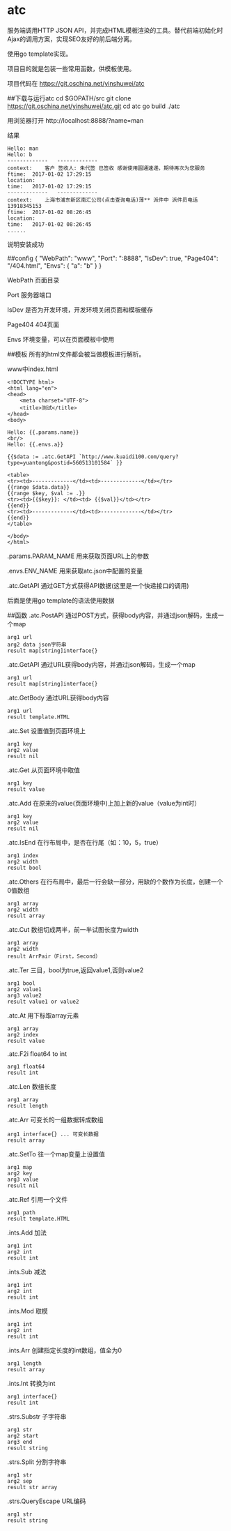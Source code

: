 # atc
服务端调用HTTP JSON API，并完成HTML模板渲染的工具。替代前端初始化时Ajax的调用方案，实现SEO友好的前后端分离。

使用go template实现。

项目目的就是包装一些常用函数，供模板使用。

项目代码在 https://git.oschina.net/yinshuwei/atc

##下载与运行atc
	cd $GOPATH/src
    git clone https://git.oschina.net/yinshuwei/atc.git
    cd atc
    go build
    ./atc

用浏览器打开 http://localhost:8888/?name=man

结果

    Hello: man 
    Hello: b
    -------------	-------------
    context:	客户 签收人: 朱代签 已签收 感谢使用圆通速递，期待再次为您服务
    ftime:	2017-01-02 17:29:15
    location:	
    time:	2017-01-02 17:29:15
    -------------	-------------
    context:	上海市浦东新区南汇公司(点击查询电话)薄** 派件中 派件员电话13918345153
    ftime:	2017-01-02 08:26:45
    location:	
    time:	2017-01-02 08:26:45
    ......

说明安装成功

##config
    {
        "WebPath": "www",
        "Port": ":8888",
        "IsDev": true,
        "Page404": "/404.html",
        "Envs": {
            "a": "b"
        }
    }

WebPath 页面目录

Port 服务器端口

IsDev 是否为开发环境，开发环境关闭页面和模板缓存

Page404 404页面

Envs 环境变量，可以在页面模板中使用

##模板
所有的html文件都会被当做模板进行解析。

www中index.html

    <!DOCTYPE html>
    <html lang="en">
    <head>
        <meta charset="UTF-8">
        <title>测试</title>
    </head>
    <body>

    Hello: {{.params.name}}
    <br/>
    Hello: {{.envs.a}}

    {{$data := .atc.GetAPI `http://www.kuaidi100.com/query?type=yuantong&postid=560513101584` }} 

    <table>
    <tr><td>-------------</td><td>-------------</td></tr>
    {{range $data.data}}
    {{range $key, $val := .}}
    <tr><td>{{$key}}: </td><td> {{$val}}</td></tr>
    {{end}}
    <tr><td>-------------</td><td>-------------</td></tr>
    {{end}}
    </table>

    </body>
    </html>

.params.PARAM_NAME 用来获取页面URL上的参数

.envs.ENV_NAME 用来获取atc.json中配置的变量

.atc.GetAPI 通过GET方式获得API数据(这里是一个快递接口的调用)

后面是使用go template的语法使用数据

##函数
.atc.PostAPI 通过POST方式，获得body内容，并通过json解码，生成一个map

    arg1 url
    arg2 data json字符串
    result map[string]interface{}

.atc.GetAPI 通过URL获得body内容，并通过json解码，生成一个map

    arg1 url
    result map[string]interface{}

.atc.GetBody 通过URL获得body内容

    arg1 url
    result template.HTML

.atc.Set 设置值到页面环境上

    arg1 key
    arg2 value
    result nil

.atc.Get 从页面环境中取值

    arg1 key
    result value

.atc.Add 在原来的value(页面环境中)上加上新的value（value为int时）

    arg1 key
    arg2 value
    result nil

.atc.IsEnd 在行布局中，是否在行尾（如：10，5，true）

    arg1 index
    arg2 width
    result bool

.atc.Others 在行布局中，最后一行会缺一部分，用缺的个数作为长度，创建一个0值数组

    arg1 array
    arg2 width
    result array

.atc.Cut 数组切成两半，前一半试图长度为width

    arg1 array
    arg2 width
    result ArrPair（First，Second）

.atc.Ter 三目，bool为true,返回value1,否则value2

    arg1 bool
    arg2 value1
    arg3 value2
    result value1 or value2

.atc.At 用下标取array元素

    arg1 array
    arg2 index
    result value

.atc.F2i float64 to int

    arg1 float64
    result int

.atc.Len 数组长度

    arg1 array
    result length

.atc.Arr 可变长的一组数据转成数组

    arg1 interface{} ... 可变长数据
    result array

.atc.SetTo 往一个map变量上设置值

    arg1 map
    arg2 key
    arg3 value
    result nil

.atc.Ref 引用一个文件

    arg1 path
    result template.HTML 

.ints.Add 加法

    arg1 int
    arg2 int
    result int

.ints.Sub 减法

    arg1 int
    arg2 int
    result int

.ints.Mod 取模

    arg1 int
    arg2 int
    result int

.ints.Arr 创建指定长度的int数组，值全为0

    arg1 length
    result array

.ints.Int 转换为int

    arg1 interface{}
    result int

.strs.Substr 子字符串

    arg1 str
    arg2 start
    arg3 end
    result string

.strs.Split 分割字符串

    arg1 str
    arg2 sep
    result str array

.strs.QueryEscape URL编码

    arg1 str
    result string
